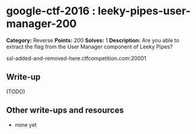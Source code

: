 # google-ctf-2016 : leeky-pipes-user-manager-200

**Category:** Reverse
**Points:** 200
**Solves:** 1
**Description:**
Are you able to extract the flag from the User Manager component of Leeky Pipes?

ssl-added-and-removed-here.ctfcompetition.com:20001

## Write-up

(TODO)

## Other write-ups and resources

* none yet
